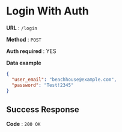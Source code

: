 # Login With Auth

**URL** : `/login`

**Method** : `POST`

**Auth required** : YES

**Data example**

```json
{
  "user_email": "beachhouse@example.com",
  "password": "Test!2345"
}
```

## Success Response

**Code** : `200 OK`
